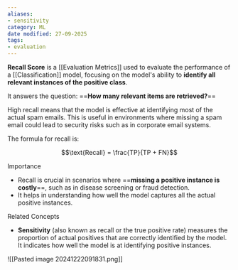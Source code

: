 ```yaml
---
aliases:
- sensitivity
category: ML
date modified: 27-09-2025
tags:
- evaluation
---
```

**Recall Score** is a [[Evaluation Metrics]] used to evaluate the performance of a [[Classification]] model, focusing on the model's ability to **identify all relevant instances of the positive class**.

It answers the question: ==**How many relevant items are retrieved?**==

High recall means that the model is effective at identifying most of the actual spam emails. This is useful in environments where missing a spam email could lead to security risks such as in corporate email systems.

The formula for recall is:

$$\text{Recall} = \frac{TP}{TP + FN}$$

Importance
- Recall is crucial in scenarios where ==**missing a positive instance is costly**==, such as in disease screening or fraud detection.
- It helps in understanding how well the model captures all the actual positive instances.

Related Concepts
- **Sensitivity** (also known as recall or the true positive rate) measures the proportion of actual positives that are correctly identified by the model. It indicates how well the model is at identifying positive instances.

![[Pasted image 20241222091831.png]]